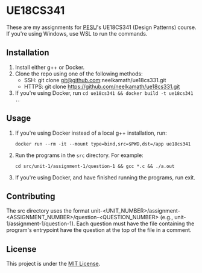 # UE18CS341

These are my assignments for [PESU](https://pes.edu/)'s UE18CS341 (Design Patterns) course. If you're using Windows, use WSL to run the commands.

## Installation

1. Install either g++ or Docker.
1. Clone the repo using one of the following methods:
    - SSH: git clone git@github.com:neelkamath/ue18cs331.git
    - HTTPS: git clone https://github.com/neelkamath/ue18cs331.git
1. If you're using Docker, run `cd ue18cs341 && docker build -t ue18cs341 .`.

## Usage

1. If you're using Docker instead of a local g++ installation, run:
    ```
    docker run --rm -it --mount type=bind,src=$PWD,dst=/app ue18cs341
    ```
1. Run the programs in the `src` directory. For example:
    ```
    cd src/unit-1/assignment-1/question-1 && gcc *.c && ./a.out
    ```
1. If you're using Docker, and have finished running the programs, run exit.

## Contributing

The src directory uses the format unit-<UNIT_NUMBER>/assignment-<ASSIGNMENT_NUMBER>/question-<QUESTION_NUMBER> (e.g., unit-1/assignment-1/question-1). Each question must have the file containing the program's entrypoint have the question at the top of the file in a comment.

## License

This project is under the [MIT License](LICENSE).
